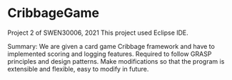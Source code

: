 # CribbageGame
Project 2 of SWEN30006, 2021
This project used Eclipse IDE.

Summary: We are given a card game Cribbage framework and have to implemented scoring and logging features.
Required to follow GRASP principles and design patterns.
Make modifications so that the program is extensible and flexible, easy to modify in future.
